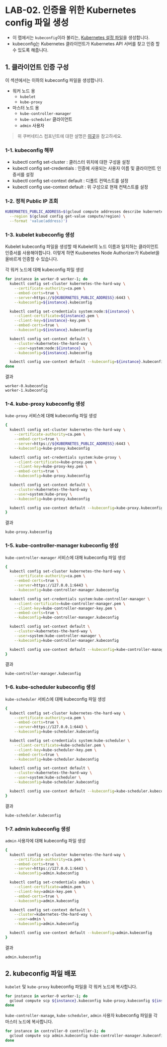 # LAB-02. 인증을 위한 Kubernetes config 파일 생성

- 이 랩에서는 `kubeconfig`이라 불리는, [Kubernetes 설정 파일](https://kubernetes.io/docs/concepts/configuration/organize-cluster-access-kubeconfig/)을 생성합니다.
- kubeconfig는 Kubernetes 클라이언트가 Kubernetes API 서버를 찾고 인증 할 수 있도록 해줍니다.

## 1. 클라이언트 인증 구성

이 섹션에서는 이하의 kubeconfig 파일을 생성합니다.
- 워커 노드 용
  - `kubelet`
  - `kube-proxy`
- 마스터 노드 용
  - `kube-controller-manager`
  - `kube-scheduler` 클라이언트
  - `admin` 사용자

> 위 쿠버네티스 컴포넌트에 대한 설명은 [이곳](https://kubernetes.io/ko/docs/concepts/overview/components/)을 참고하세요.

### 1-1. kubeconfig 해부

- kubectl config set-cluster : 클러스터 위치에 대한 구성을 설정
- kubectl config set-credentials : 인증에 사용되는 사용자 이름 및 클라이언트 인증서를 설정
- kubectl config set-context default : 디폴트 컨텍스트를 설정
- kubectl config use-context default : 위 구성으로 현재 컨텍스트를 설정

### 1-2. 정적 Public IP 조회

```sh
KUBERNETES_PUBLIC_ADDRESS=$(gcloud compute addresses describe kubernetes-the-hard-way \
  --region $(gcloud config get-value compute/region) \
  --format 'value(address)')
```

### 1-3. kubelet kubeconfig 생성

Kubelet kubeconfig 파일을 생성할 때 Kubelet의 노드 이름과 일치하는 클라이언트 인증서를 사용해야합니다. 이렇게 하면 Kuubenetes Node Authorizer가 Kubelet을 올바르게 인증할 수 있습니다.

각 워커 노드에 대해 kubeconfig 파일 생성

```sh
for instance in worker-0 worker-1; do
  kubectl config set-cluster kubernetes-the-hard-way \
    --certificate-authority=ca.pem \
    --embed-certs=true \
    --server=https://${KUBERNETES_PUBLIC_ADDRESS}:6443 \
    --kubeconfig=${instance}.kubeconfig

  kubectl config set-credentials system:node:${instance} \
    --client-certificate=${instance}.pem \
    --client-key=${instance}-key.pem \
    --embed-certs=true \
    --kubeconfig=${instance}.kubeconfig

  kubectl config set-context default \
    --cluster=kubernetes-the-hard-way \
    --user=system:node:${instance} \
    --kubeconfig=${instance}.kubeconfig

  kubectl config use-context default --kubeconfig=${instance}.kubeconfig
done
```

결과
```
worker-0.kubeconfig
worker-1.kubeconfig
```

### 1-4. kube-proxy kubeconfig 생성

`kube-proxy` 서비스에 대해 kubeconfig 파일 생성

```sh
{
  kubectl config set-cluster kubernetes-the-hard-way \
    --certificate-authority=ca.pem \
    --embed-certs=true \
    --server=https://${KUBERNETES_PUBLIC_ADDRESS}:6443 \
    --kubeconfig=kube-proxy.kubeconfig

  kubectl config set-credentials system:kube-proxy \
    --client-certificate=kube-proxy.pem \
    --client-key=kube-proxy-key.pem \
    --embed-certs=true \
    --kubeconfig=kube-proxy.kubeconfig

  kubectl config set-context default \
    --cluster=kubernetes-the-hard-way \
    --user=system:kube-proxy \
    --kubeconfig=kube-proxy.kubeconfig

  kubectl config use-context default --kubeconfig=kube-proxy.kubeconfig
}
```

결과
```
kube-proxy.kubeconfig
```

### 1-5. kube-controller-manager kubeconfig 생성

`kube-controller-manager` 서비스에 대해 kubeconfig 파일 생성

```sh
{
  kubectl config set-cluster kubernetes-the-hard-way \
    --certificate-authority=ca.pem \
    --embed-certs=true \
    --server=https://127.0.0.1:6443 \
    --kubeconfig=kube-controller-manager.kubeconfig

  kubectl config set-credentials system:kube-controller-manager \
    --client-certificate=kube-controller-manager.pem \
    --client-key=kube-controller-manager-key.pem \
    --embed-certs=true \
    --kubeconfig=kube-controller-manager.kubeconfig

  kubectl config set-context default \
    --cluster=kubernetes-the-hard-way \
    --user=system:kube-controller-manager \
    --kubeconfig=kube-controller-manager.kubeconfig

  kubectl config use-context default --kubeconfig=kube-controller-manager.kubeconfig
}
```

결과
```
kube-controller-manager.kubeconfig
```

### 1-6. kube-scheduler kubeconfig 생성

`kube-scheduler` 서비스에 대해 kubeconfig 파일 생성

```sh
{
  kubectl config set-cluster kubernetes-the-hard-way \
    --certificate-authority=ca.pem \
    --embed-certs=true \
    --server=https://127.0.0.1:6443 \
    --kubeconfig=kube-scheduler.kubeconfig

  kubectl config set-credentials system:kube-scheduler \
    --client-certificate=kube-scheduler.pem \
    --client-key=kube-scheduler-key.pem \
    --embed-certs=true \
    --kubeconfig=kube-scheduler.kubeconfig

  kubectl config set-context default \
    --cluster=kubernetes-the-hard-way \
    --user=system:kube-scheduler \
    --kubeconfig=kube-scheduler.kubeconfig

  kubectl config use-context default --kubeconfig=kube-scheduler.kubeconfig
}
```

결과
```
kube-scheduler.kubeconfig
```

### 1-7. admin kubeconfig 생성

`admin` 사용자에 대해 kubeconfig 파일 생성

```sh
{
  kubectl config set-cluster kubernetes-the-hard-way \
    --certificate-authority=ca.pem \
    --embed-certs=true \
    --server=https://127.0.0.1:6443 \
    --kubeconfig=admin.kubeconfig

  kubectl config set-credentials admin \
    --client-certificate=admin.pem \
    --client-key=admin-key.pem \
    --embed-certs=true \
    --kubeconfig=admin.kubeconfig

  kubectl config set-context default \
    --cluster=kubernetes-the-hard-way \
    --user=admin \
    --kubeconfig=admin.kubeconfig

  kubectl config use-context default --kubeconfig=admin.kubeconfig
}
```

결과
```
admin.kubeconfig
```

## 2. kubeconfig 파일 배포

`kubelet` 및 `kube-proxy` kubeconfig 파일을 각 워커 노드에 복사합니다.

```sh
for instance in worker-0 worker-1; do
  gcloud compute scp ${instance}.kubeconfig kube-proxy.kubeconfig ${instance}:~/
done
```

`kube-controller-manage`, `kube-scheduler`, `admin` 사용자 kubeconfig 파일을 각 마스터 노드에 복사합니다.

```sh
for instance in controller-0 controller-1; do
  gcloud compute scp admin.kubeconfig kube-controller-manager.kubeconfig kube-scheduler.kubeconfig ${instance}:~/
done
```
